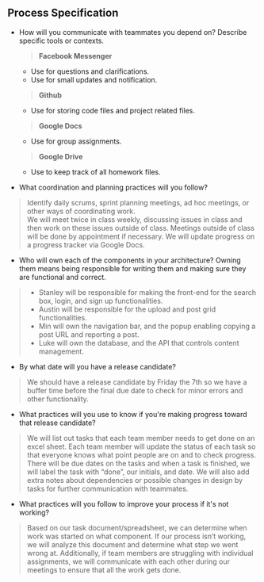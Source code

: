 ## Process Specification

* How will you communicate with teammates you depend on? Describe specific tools or contexts.
	> **Facebook Messenger**  
	- Use for questions and clarifications.
	- Use for small updates and notification.  

	> **Github**
	- Use for storing code files and project related files.

	> **Google Docs**
	- Use for group assignments. 

	> **Google Drive**
	- Use to keep track of all homework files.

* What coordination and planning practices will you follow?
> Identify daily scrums, sprint planning meetings, ad hoc meetings, or other ways of coordinating work.   
We will meet twice in class weekly, discussing issues in class and then work on these issues outside of class. Meetings outside of class will be done by appointment if necessary. We will update progress on a progress tracker via Google Docs.

* Who will own each of the components in your architecture? Owning them means being responsible for writing them and making sure they are functional and correct.
> - Stanley will be responsible for making the front-end for the search box, login, and sign up functionalities.
> - Austin will be responsible for the upload and post grid functionalities.
> - Min will own the navigation bar, and the popup enabling copying a post URL and reporting a post.
> - Luke will own the database, and the API that controls content management.

* By what date will you have a release candidate?
> We should have a release candidate by Friday the 7th so we have a buffer time before the final due date to check for minor errors and other functionality.

* What practices will you use to know if you're making progress toward that release candidate?
> We will list out tasks that each team member needs to get done on an excel sheet. Each team member will update the status of each task so that everyone knows what point people are on and to check progress. There will be due dates on the tasks and when a task is finished, we will label the task with “done”, our initials, and date. We will also add extra notes about dependencies or possible changes in design by tasks for further communication with teammates.

* What practices will you follow to improve your process if it's not working?
> Based on our task document/spreadsheet, we can determine when work was started on what component. If our process isn’t working, we will analyze this document and determine what step we went wrong at. Additionally, if team members are struggling with individual assignments, we will communicate with each other during our meetings to ensure that all the work gets done.
